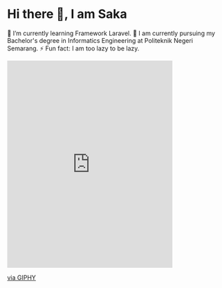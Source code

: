 # Hi there 👋, I am Saka
🌱 I’m currently learning Framework Laravel.
💼 I am currently pursuing my Bachelor's degree in Informatics Engineering at Politeknik Negeri Semarang.
⚡ Fun fact: I am too lazy to be lazy.

<iframe src="https://giphy.com/embed/M9gbBd9nbDrOTu1Mqx" width="382" height="480" frameBorder="0" class="giphy-embed" allowFullScreen></iframe><p><a href="https://giphy.com/gifs/hacktiv8-coding-codingfromhome-fromhome-M9gbBd9nbDrOTu1Mqx">via GIPHY</a></p>
